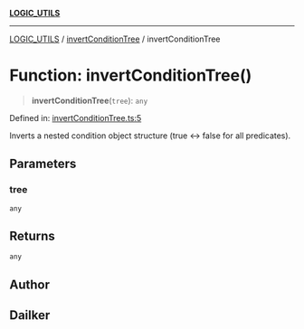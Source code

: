 [**LOGIC_UTILS**](../../README.md)

***

[LOGIC_UTILS](../../README.md) / [invertConditionTree](../README.md) / invertConditionTree

# Function: invertConditionTree()

> **invertConditionTree**(`tree`): `any`

Defined in: [invertConditionTree.ts:5](https://github.com/dailker/everyutil/blob/9768d00ced16ec8f4705df34c2fe47f2b1b47121/src/logic/invertConditionTree.ts#L5)

Inverts a nested condition object structure (true <-> false for all predicates).

## Parameters

### tree

`any`

## Returns

`any`

## Author

## Dailker
